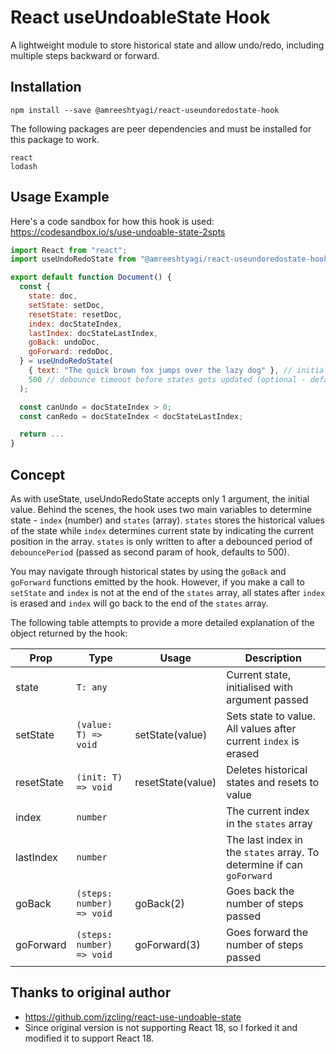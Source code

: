 # React useUndoableState Hook

A lightweight module to store historical state and allow undo/redo, including multiple steps backward or forward.

## Installation

```
npm install --save @amreeshtyagi/react-useundoredostate-hook
```

The following packages are peer dependencies and must be installed for this package to work.

```
react
lodash
```

## Usage Example

Here's a code sandbox for how this hook is used: https://codesandbox.io/s/use-undoable-state-2spts

```js
import React from "react";
import useUndoRedoState from "@amreeshtyagi/react-useundoredostate-hook";

export default function Document() {
  const {
    state: doc,
    setState: setDoc,
    resetState: resetDoc,
    index: docStateIndex,
    lastIndex: docStateLastIndex,
    goBack: undoDoc,
    goForward: redoDoc,
  } = useUndoRedoState(
    { text: "The quick brown fox jumps over the lazy dog" }, // initial value
    500 // debounce timeout before states gets updated (optional - defaults to 500)
  );

  const canUndo = docStateIndex > 0;
  const canRedo = docStateIndex < docStateLastIndex;

  return ...
}
```

## Concept

As with useState, useUndoRedoState accepts only 1 argument, the initial value. Behind the scenes, the hook uses two main variables to determine state - `index` (number) and `states` (array). `states` stores the historical values of the state while `index` determines current state by indicating the current position in the array. `states` is only written to after a debounced period of `debouncePeriod` (passed as second param of hook, defaults to 500).

You may navigate through historical states by using the `goBack` and `goForward` functions emitted by the hook. However, if you make a call to `setState` and `index` is not at the end of the `states` array, all states after `index` is erased and `index` will go back to the end of the `states` array.

The following table attempts to provide a more detailed explanation of the object returned by the hook:

| Prop       | Type                      | Usage             | Description                                                           |
| ---------- | ------------------------- | ----------------- | --------------------------------------------------------------------- |
| state      | `T: any`                  |                   | Current state, initialised with argument passed                       |
| setState   | `(value: T) => void`      | setState(value)   | Sets state to value. All values after current `index` is erased       |
| resetState | `(init: T) => void`       | resetState(value) | Deletes historical states and resets to value                         |
| index      | `number`                  |                   | The current index in the `states` array                               |
| lastIndex  | `number`                  |                   | The last index in the `states` array. To determine if can `goForward` |
| goBack     | `(steps: number) => void` | goBack(2)         | Goes back the number of steps passed                                  |
| goForward  | `(steps: number) => void` | goForward(3)      | Goes forward the number of steps passed                               |


## Thanks to original author 
* https://github.com/jzcling/react-use-undoable-state
* Since original version is not supporting React 18, so I forked it and modified it to support React 18.